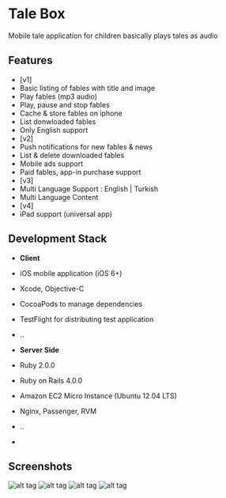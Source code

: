 Tale Box
========

Mobile tale application for children basically plays tales as audio


Features
-------------------
- [v1]
 - Basic listing of fables with title and image
 - Play fables (mp3 audio)
 - Play, pause and stop fables
 - Cache & store fables on iphone
 - List donwloaded fables
 - Only English support
- [v2]
 - Push notifications for new fables & news
 - List & delete downloaded fables
 - Mobile ads support
 - Paid fables, app-in purchase support
- [v3]
 - Multi Language Support : English | Turkish
 - Multi Language Content
- [v4]
 - iPad support (universal app)


Development Stack
-----------------------
- **Client**
 - iOS mobile application (iOS 6+)
 - Xcode, Objective-C
 - CocoaPods to manage dependencies
 - TestFlight for distributing test application
 - ..

- **Server Side**
 - Ruby 2.0.0
 - Ruby on Rails 4.0.0
 - Amazon EC2 Micro Instance (Ubuntu 12.04 LTS)
 - Nginx, Passenger, RVM
 - ..
 - 
 

Screenshots
-------------------


![alt tag](https://raw.github.com/halilayyildiz/fablebox/master/screenshots/homepage.png)
![alt tag](https://raw.github.com/halilayyildiz/fablebox/master/screenshots/tale.png)
![alt tag](https://raw.github.com/halilayyildiz/fablebox/master/screenshots/sidemenu.png)
![alt tag](https://raw.github.com/halilayyildiz/fablebox/master/screenshots/settings.png)











